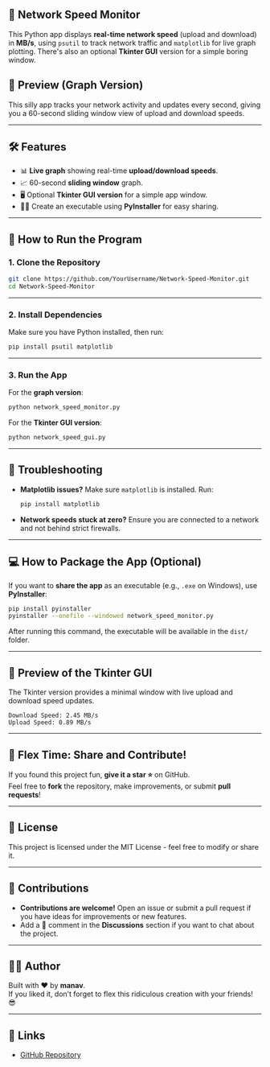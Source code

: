 ## 🛜 Network Speed Monitor

This Python app displays **real-time network speed** (upload and download) in **MB/s**, using `psutil` to track network traffic and `matplotlib` for live graph plotting. There's also an optional **Tkinter GUI** version for a simple boring window.

## 📸 Preview (Graph Version)
This silly app tracks your network activity and updates every second, giving you a 60-second sliding window view of upload and download speeds.

---

## 🛠️ Features
- 📊 **Live graph** showing real-time **upload/download speeds**.
- 📈 60-second **sliding window** graph.
- 🖥️ Optional **Tkinter GUI version** for a simple app window.
- 🧑‍💻 Create an executable using **PyInstaller** for easy sharing.

---

## 🚀 How to Run the Program
### 1. Clone the Repository
```bash
git clone https://github.com/YourUsername/Network-Speed-Monitor.git
cd Network-Speed-Monitor
```

---

### 2. Install Dependencies
Make sure you have Python installed, then run:
```bash
pip install psutil matplotlib
```

---

### 3. Run the App
For the **graph version**:
```bash
python network_speed_monitor.py

```

For the **Tkinter GUI version**:
```bash
python network_speed_gui.py
```

---

## 🛑 Troubleshooting
- **Matplotlib issues?** Make sure `matplotlib` is installed. Run:
  ```bash
  pip install matplotlib
  ```
- **Network speeds stuck at zero?** Ensure you are connected to a network and not behind strict firewalls.

---

## 💻 How to Package the App (Optional)
If you want to **share the app** as an executable (e.g., `.exe` on Windows), use **PyInstaller**:
```bash
pip install pyinstaller
pyinstaller --onefile --windowed network_speed_monitor.py
```
After running this command, the executable will be available in the `dist/` folder.

---

## 👀 Preview of the Tkinter GUI
The Tkinter version provides a minimal window with live upload and download speed updates.

```plaintext
Download Speed: 2.45 MB/s
Upload Speed: 0.89 MB/s
```

---

## 🎉 Flex Time: Share and Contribute!
If you found this project fun, **give it a star ⭐** on GitHub.  
Feel free to **fork** the repository, make improvements, or submit **pull requests**! 

---

## 📄 License
This project is licensed under the MIT License - feel free to modify or share it.

---

## 🤝 Contributions
- **Contributions are welcome!** Open an issue or submit a pull request if you have ideas for improvements or new features.
- Add a 💬 comment in the **Discussions** section if you want to chat about the project.

---

## 🧑‍🏫 Author  
Built with ❤️ by **manav**.  
If you liked it, don’t forget to flex this ridiculous creation with your friends! 😎

---

## 🔗 Links
- [GitHub Repository](https://github.com/psycho-manav/Network-speed-monitor)
